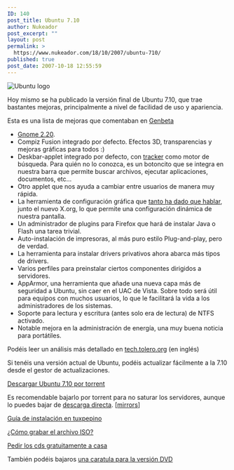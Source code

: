 ```yaml
---
ID: 140
post_title: Ubuntu 7.10
author: Nukeador
post_excerpt: ""
layout: post
permalink: >
  https://www.nukeador.com/18/10/2007/ubuntu-710/
published: true
post_date: 2007-10-18 12:55:59
---
```

<p class="centered"><img alt="Ubuntu logo" src="/images/ubuntu.png" /></p>
<p>Hoy mismo se ha publicado la versión final de Ubuntu 7.10, que trae bastantes mejoras, principalmente a nivel de facilidad de uso y apariencia.</p>
<p>Esta es una lista de mejoras que comentaban en <a title="Genbeta" href="http://www.genbeta.com/2007/09/29-ubuntu-gutsy-gibbon-beta-siguiendo-el-calendario">Genbeta</a></p>
<ul>
<li><a title="Gnome 2.20" href="http://www.gnome.org/start/2.20/notes/es/">Gnome 2.20</a>.</li>
<li>Compiz Fusion integrado por defecto. Efectos 3D, transparencias y mejoras gráficas para todos :)</li>
<li>Deskbar-applet integrado por defecto, con <a href="http://www.genbeta.com/2006/08/31-tracker-buscador-a-la-velocidad-de-la-luz">tracker</a> como motor de búsqueda. Para quién no lo conozca, es un botoncito que se integra en nuestra barra que permite buscar archivos, ejecutar aplicaciones, documentos, etc…</li>
<li>Otro applet que nos ayuda a cambiar entre usuarios de manera muy rápida.</li>
<li>La herramienta de configuración gráfica que <a href="http://www.genbeta.com/2007/08/30-bulletproofx-el-nuevo-chaleco-antibalas-de-ubuntu">tanto ha dado que hablar</a>, junto el nuevo X.org, lo que permite una configuración dinámica de nuestra pantalla.</li>
<li>Un administrador de plugins para Firefox que hará de instalar Java o Flash una tarea trivial.</li>
<li>Auto-instalación de impresoras, al más puro estilo Plug-and-play, pero de verdad.</li>
<li>La herramienta para instalar drivers privativos ahora abarca más tipos de drivers.</li>
<li>Varios perfiles para preinstalar ciertos componentes dirigidos a servidores.</li>
<li>AppArmor, una herramienta que añade una nueva capa más de seguridad a Ubuntu, sin caer en el UAC de Vista. Sobre todo será útil para equipos con muchos usuarios, lo que le facilitará la vida a los administradores de los sistemas.</li>
<li>Soporte para lectura y escritura (antes solo era de lectura) de NTFS activado.</li>
<li>Notable mejora en la administración de energía, una muy buena noticia para portátiles.</li>
</ul>
<p>Podéis leer un análisis más detallado en <a title="tech.tolero.org" href="http://tech.tolero.org/blog/en/linux/review-ubuntu-710-gutsy-features-changes" hreflang="en">tech.tolero.org</a> (en inglés)</p>
<p>Si tenéis una versión actual de Ubuntu, podéis actualizar fácilmente a la 7.10 desde el gestor de actualizaciones.</p>
<p class="download"><a title="Ubuntu 7.10 torrent" href="http://releases.ubuntu.com/releases/7.10/ubuntu-7.10-desktop-i386.iso.torrent">Descargar Ubuntu 7.10 por torrent</a></p>
<p>Es recomendable bajarlo por torrent para no saturar los servidores, aunque lo puedes bajar de <a title="Ubuntu 7.10" href="http://ftp.dateleco.es/ubuntu-releases/7.10/ubuntu-7.10-desktop-i386.iso">descarga directa</a>. [<a title="Ubuntu 7.10 mirrors" href="http://www.findfiles.com/list.php?string=ubuntu-7.10-desktop-i386.iso&db=Both&match=All&search=">mirrors</a>]</p>
<p class="info"><a href="http://tuxpepino.wordpress.com/2007/10/19/instalar-ubuntu-710-gutsy-gibbon/">Guía de instalación en tuxpepino</a></p>
<p><a href="https://help.ubuntu.com/community/ComoGrabarIso">¿Cómo grabar el archivo ISO?</a></p>
<p class="info"><a title="Shipit Ubuntu" href="https://shipit.ubuntu.com/" hreflang="en">Pedir los cds gratuitamente a casa</a></p>
<p>También podéis bajaros <a title="Caratula para ubuntu 7.10" href="http://culleredo.wordpress.com/2007/10/15/caratula-dvd-para-ubuntu-gutsy-gibbon-710/">una caratula para la versión DVD</a></p>